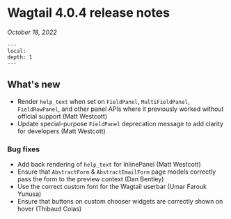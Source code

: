 # Wagtail 4.0.4 release notes

_October 18, 2022_

```{contents}
---
local:
depth: 1
---
```

## What's new

 * Render `help_text` when set on `FieldPanel`, `MultiFieldPanel`, `FieldRowPanel`, and other panel APIs where it previously worked without official support (Matt Westcott)
 * Update special-purpose `FieldPanel` deprecation message to add clarity for developers (Matt Westcott)

### Bug fixes

 * Add back rendering of `help_text` for InlinePanel (Matt Westcott)
 * Ensure that `AbstractForm` & `AbstractEmailForm` page models correctly pass the form to the preview context (Dan Bentley)
 * Use the correct custom font for the Wagtail userbar (Umar Farouk Yunusa)
 * Ensure that buttons on custom chooser widgets are correctly shown on hover (Thibaud Colas)
